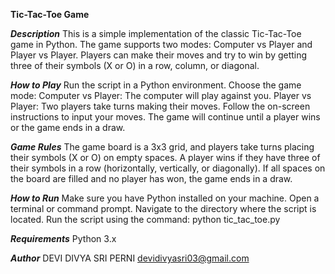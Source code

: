 **Tic-Tac-Toe Game**

***Description***
This is a simple implementation of the classic Tic-Tac-Toe game in Python. The game supports two modes: Computer vs Player and Player vs Player. Players can make their moves and try to win by getting three of their symbols (X or O) in a row, column, or diagonal.

***How to Play***
Run the script in a Python environment.
Choose the game mode:
  Computer vs Player: The computer will play against you.
  Player vs Player: Two players take turns making their moves.
Follow the on-screen instructions to input your moves.
The game will continue until a player wins or the game ends in a draw.

_**Game Rules**_
The game board is a 3x3 grid, and players take turns placing their symbols (X or O) on empty spaces.
A player wins if they have three of their symbols in a row (horizontally, vertically, or diagonally).
If all spaces on the board are filled and no player has won, the game ends in a draw.

_**How to Run**_
Make sure you have Python installed on your machine.
Open a terminal or command prompt.
Navigate to the directory where the script is located.
Run the script using the command: python tic_tac_toe.py

_**Requirements**_
Python 3.x

_**Author**_
DEVI DIVYA SRI PERNI 
devidivyasri03@gmail.com

